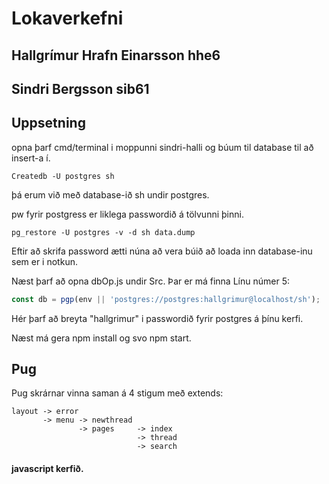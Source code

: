 # Lokaverkefni


## Hallgrímur Hrafn Einarsson hhe6
## Sindri Bergsson sib61


## Uppsetning
opna þarf cmd/terminal i moppunni sindri-halli og búum til database til að insert-a í.

```
Createdb -U postgres sh
```
þá erum við með database-ið sh undir postgres.

pw fyrir postgress er liklega passwordið á tölvunni þinni.

```
pg_restore -U postgres -v -d sh data.dump
```
Eftir að skrifa password ætti núna að vera búið að loada inn database-inu sem er i notkun.

Næst þarf að opna dbOp.js undir Src. Þar er má finna Línu númer 5:
```javascript
const db = pgp(env || 'postgres://postgres:hallgrimur@localhost/sh');
```
Hér þarf að breyta "hallgrimur" i passwordið fyrir postgres á þínu kerfi.

Næst má gera npm install og svo npm start.

## Pug
Pug skrárnar vinna saman á 4 stigum með extends:
```
layout -> error
       -> menu -> newthread
               -> pages     -> index
                            -> thread
                            -> search
```
#### javascript kerfið.
